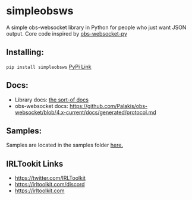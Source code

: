 # simpleobsws
A simple obs-websocket library in Python for people who just want JSON output. Core code inspired by [obs-websocket-py](https://github.com/Elektordi/obs-websocket-py)

## Installing:
`pip install simpleobsws` [PyPi Link](https://pypi.org/project/simpleobsws/)

## Docs:
- Library docs: [the sort-of docs](/usage.md)
- obs-websocket docs: https://github.com/Palakis/obs-websocket/blob/4.x-current/docs/generated/protocol.md

## Samples:
Samples are located in the samples folder [here.](/samples)

## IRLTookit Links

- https://twitter.com/IRLToolkit
- https://irltoolkit.com/discord
- https://irltoolkit.com
